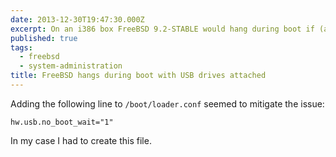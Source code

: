 ```yaml
---
date: 2013-12-30T19:47:30.000Z
excerpt: On an i386 box FreeBSD 9.2-STABLE would hang during boot if (and only if) I had some USB drives attached to the machine.
published: true
tags:
  - freebsd
  - system-administration
title: FreeBSD hangs during boot with USB drives attached
---
```

Adding the following line to `/boot/loader.conf` seemed to mitigate the issue:

```text
hw.usb.no_boot_wait="1"
```

In my case I had to create this file.
